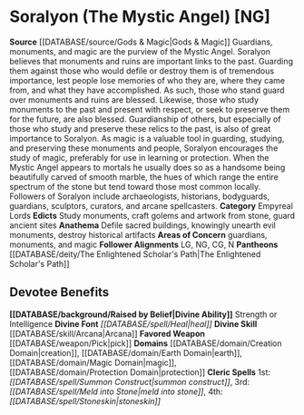 ﻿---
ability:
- Strength
- Intelligence
ability_boost:
- Strength
- Intelligence
alignment: NG
deity:
- '[[DATABASE/deity/Soralyon|Soralyon]]'
- '[[DATABASE/deity/The Enlightened Scholar''s Path|TheEnlightened Scholar''s Path]]'
deity_category: Empyreal Lords
divine_font: Heal
domain:
- '[[DATABASE/domain/Creation Domain|Creation]]'
- '[[DATABASE/domain/Earth Domain|Earth]]'
- '[[DATABASE/domain/Magic Domain|Magic]]'
- '[[DATABASE/domain/Protection Domain|Protection]]'
favored_weapon: '[[DATABASE/weapon/Pick|Pick]]'
follower_alignment:
- LG
- NG
- N
- CG
id: '128'
name: Soralyon
rarity: Common
skill:
- '[[DATABASE/skill/Arcana|Arcana]]'
source: '[[DATABASE/source/Gods & Magic|Gods & Magic]]'
type: Deity

---
# Soralyon (The Mystic Angel) [NG]

**Source** [[DATABASE/source/Gods & Magic|Gods & Magic]] 
Guardians, monuments, and magic are the purview of the Mystic Angel. Soralyon believes that monuments and ruins are important links to the past. Guarding them against those who would defile or destroy them is of tremendous importance, lest people lose memories of who they are, where they came from, and what they have accomplished. As such, those who stand guard over monuments and ruins are blessed. Likewise, those who study monuments to the past and present with respect, or seek to preserve them for the future, are also blessed. Guardianship of others, but especially of those who study and preserve these relics to the past, is also of great importance to Soralyon. As magic is a valuable tool in guarding, studying, and preserving these monuments and people, Soralyon encourages the study of magic, preferably for use in learning or protection.
 When the Mystic Angel appears to mortals he usually does so as a handsome being beautifully carved of smooth marble, the hues of which range the entire spectrum of the stone but tend toward those most common locally. Followers of Soralyon include archaeologists, historians, bodyguards, guardians, sculptors, curators, and arcane spellcasters.
**Category** Empyreal Lords
**Edicts** Study monuments, craft golems and artwork from stone, guard ancient sites
**Anathema** Defile sacred buildings, knowingly unearth evil monuments, destroy historical artifacts
**Areas of Concern** guardians, monuments, and magic
**Follower Alignments** LG, NG, CG, N
**Pantheons** [[DATABASE/deity/The Enlightened Scholar's Path|The Enlightened Scholar's Path]]

## Devotee Benefits

**[[DATABASE/background/Raised by Belief|Divine Ability]]** Strength or Intelligence
**Divine Font** _[[DATABASE/spell/Heal|heal]]_
**Divine Skill** [[DATABASE/skill/Arcana|Arcana]]
**Favored Weapon** [[DATABASE/weapon/Pick|pick]]
**Domains** [[DATABASE/domain/Creation Domain|creation]], [[DATABASE/domain/Earth Domain|earth]], [[DATABASE/domain/Magic Domain|magic]], [[DATABASE/domain/Protection Domain|protection]]
**Cleric Spells** 1st: _[[DATABASE/spell/Summon Construct|summon construct]]_, 3rd: _[[DATABASE/spell/Meld into Stone|meld into stone]]_, 4th: _[[DATABASE/spell/Stoneskin|stoneskin]]_